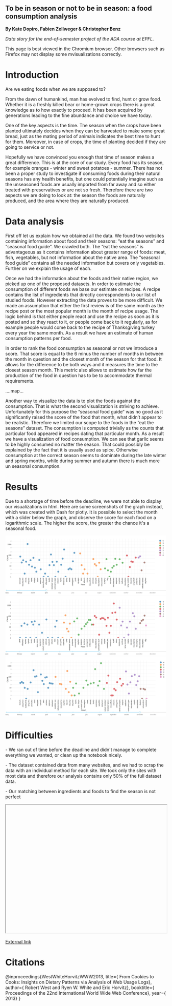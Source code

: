 ## To be in season or not to be in season: a food consumption analysis

<p>
  <strong>By Kate Dopiro, Fabien Zellweger & Christopher Benz</strong>
</p>

<p>
  <em>Data story for the end-of-semester project of the ADA course at EPFL.</em>
</p>

<p>
  This page is best viewed in the Chromium browser. Other browsers such as Firefox may not display some mvisualizations correctly.
</p>


<h1>Introduction</h1>

<p>
Are we eating foods when we are supposed to?
  </p>

<p>
From the dawn of humankind, man has evolved to find, hunt or grow food. Whether it is a
freshly killed bear or home-grown crops there is a great knowledge as to how exactly to
proceed. It has been acquired by generations leading to the fine abundance and choice we
have today.
  </p>

<p>
One of the key aspects is the time. The season when the crops have been planted
ultimately decides when they can be harvested to make some great bread, just as the mating
period of animals indicates the best time to hunt for them. Moreover, in case of crops, the time
of planting decided if they are going to service or not.
</p>

<p>
Hopefully we have convinced you enough that time of season makes a great difference. This is at the core of our study.
Every food has its season, for example oranges - winter and sweet potatoes - summer. There has not been
a proper study to investigate if consuming foods during their natural seasons has any health
benefits, but one could potentially imagine such as the unseasoned foods are usually imported
from far away and so either treated with preservatives or are not so fresh. Therefore there are
two aspects we are doing to look at: the season the foods are naturally produced, and the area
where they are naturally produced.
</p>

<h1>Data analysis</h1>

<p>
First off let us explain how we obtained all the data. We found two websites containing
information about food and their seasons: “eat the seasons” and “seasonal food guide”. We
crawled both. The “eat the seasons” is advantageous as it contains information about greater
range of foods: meat, fish, vegetables, but not information about the native area. The “seasonal
food guide” contains all the needed information but covers only vegetables. Further on we
explain the usage of each.
</p>

<p>
Once we had the information about the foods and their native region, we picked up one of the
proposed datasets. In order to estimate the consumption of different foods we base our
estimate on recipes. A recipe contains the list of ingredients that directly correspondents to our
list of studied foods. However extracting the data proves to be more difficult. We made an
assumption that either the first review is of the same month as the recipe post or the most
popular month is the month of recipe usage. The logic behind is that either people react and
use the recipe as soon as it is posted and so they react to it, or people come back to it
regularly, as for example people would come back to the recipe of Thanksgiving turkey every
year the same month. As a result we have an estimate of human consumption patterns per
food.
</p>

<p>
In order to rank the food consumption as seasonal or not we introduce a score. That score is
equal to the 6 minus the number of months in between the month in question and the closest
month of the season for that food. It allows for the difference to be both ways and it measures
the time to the closest season month. This metric also allows to estimate how far the
production of the food in question has to be to accommodate thermal requirements.
</p>

….map…

<p>
Another way to visualize the data is to plot the foods against the consumption. That is what the
second visualization is striving to achieve. Unfortunately for this purpose the “seasonal food
guide” was no good as it significantly raised the score of the food that month, what didn’t
appear to be realistic. Therefore we limited our scope to the foods in the “eat the seasons”
dataset. The consumption is computed trivially as the counts that particular food appeared in
recipes dating that particular month. As a result we have a visualization of food consumption.
We can see that garlic seems to be highly consumed no matter the season. That could
possibly be explained by the fact that it is usually used as spice. Otherwise consumption at the
correct season seems to dominate during the late winter and spring months, while during
summer and autumn there is much more un seasonal consumption.
</p>

<h1>Results</h1>

<p>
  Due to a shortage of time before the deadline, we were not able to display our visualizations in html. Here are some screenshots of the graph instead, which was created with Dash for plotly. It is possible to select the month with a slider below the graph, and observe the score for each food on a logarithmic scale. The higher the score, the greater the chance it's a seasonal food.
</p>

<img src="sc1.jpeg" >

<img src="sc2.jpeg" >

<img src="sc3.jpeg" >

<!--<link rel="import" href="us_map.html">-->

<h1>Difficulties</h1>
<p>
  - We ran out of time before the deadline and didn't manage to complete everything we wanted, or clean up the notebook nicely.
</p>
<p>
  - The dataset contained data from many websites, and we had to scrap the data with an individual method for each site. We took only the sites with most data and therefore our analysis contains only 50% of the full dataset data.
</p>
<p>
  - Our matching between ingredients and foods to find the season is not perfect
</p>


<iframe src="//46.101.113.201:6090/dash-fig1" width="100%" height="400">hmm kay</iframe>

<p>
  <a href="http://46.101.113.201:6090/dash-fig1"  target="_blank">External link</a>
</p>


<h1>Citations</h1>

@inproceedings{WestWhiteHorvitzWWW2013,
  title={		From Cookies to Cooks: Insights on Dietary Patterns via Analysis of Web Usage Logs},
  author={		Robert West and Ryen W. White and Eric Horvitz},
  booktitle={	Proceedings of the 22nd International World Wide Web Conference},
  year={		2013}
}


